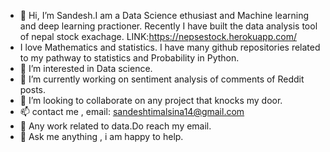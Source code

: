 - 👋 Hi, I’m Sandesh.I am a Data Science ethusiast and Machine learning and deep learning practioner. Recently I have built the data analysis tool of nepal stock exachage.                LINK:https://nepsestock.herokuapp.com/
- I love Mathematics and statistics. I have many github repositories related to my pathway to statistics and Probability in Python.
- 👀 I’m interested in Data science.
- 🌱 I’m currently working on sentiment analysis of comments of Reddit posts.
- 💞️ I’m looking to collaborate on any project that knocks my door.
- 📫 contact me , email: sandeshtimalsina14@gmail.com
- 💼 Any work related to data.Do reach my email.
- 💬 Ask me anything , i am happy to help.


<!---
callingsandesh/callingsandesh is a ✨ special ✨ repository because its `README.md` (this file) appears on your GitHub profile.
You can click the Preview link to take a look at your changes.
--->
